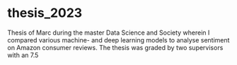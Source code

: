 # thesis_2023
Thesis of Marc during the master Data Science and Society wherein I compared various machine- and deep learning models to analyse sentiment on Amazon consumer reviews. 
The thesis was graded by two supervisors with an 7.5  
